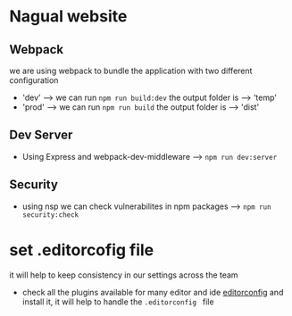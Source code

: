 # Nagual website


## Webpack
we are using webpack to bundle the application with two different configuration
* 'dev' --> we can run  ``` npm run build:dev ```  the output folder is --> 'temp'
* 'prod' --> we can run   ``` npm run build ```  the output folder is --> 'dist'

## Dev Server
 * Using Express and webpack-dev-middleware --> ``` npm run dev:server ```

 ## Security
 * using nsp we can check vulnerabilites in npm packages --> ``` npm run security:check ```

 # set .editorcofig file
 it will help to keep consistency in our settings across the team

 * check all the plugins available for many editor and ide [editorconfig](http://editorconfig.org/#download) and install it, it will help to handle the ```.editorconfig ```  file
